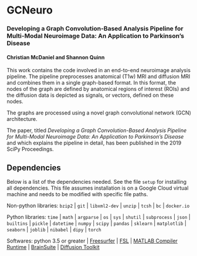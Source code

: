 # GCNeuro
### Developing a Graph Convolution-Based Analysis Pipeline for Multi-Modal Neuroimage Data: An Application to Parkinson’s Disease
#### Christian McDaniel and Shannon Quinn

This work contains the code involved in an end-to-end neuroimage analysis pipeline. The pipeline preprocesses anatomical (T1w) MRI and diffusion MRI and combines them in a single graph-based format. In this format, the nodes of the graph are defined by anatomical regions of interest (ROIs) and the diffusion data is depicted as signals, or vectors, defined on these nodes. 

The graphs are processed using a novel graph convolutional network (GCN) architecture.

The paper, titled *Developing a Graph Convolution-Based Analysis Pipeline for Multi-Modal Neuroimage Data: An Application to Parkinson’s Disease* and which explains the pipeline in detail, has been published in the 2019 SciPy Proceedings.

## Dependencies

Below is a list of the dependencies needed. See the file `setup` for installing all dependencies. This file assumes installation is on a Google Cloud virtual machine and needs to be modified with specific file paths. 

Non-python libraries: `bzip2` |  `git` | `libxml2-dev` | `unzip` | `tcsh` | `bc` | `docker.io`

Python libraries: 
  `time` | `math` | `argparse` | `os` | `sys` | `shutil` | `subprocess` | `json` | `builtins` | `pickle` | `datetime` | `numpy` | `scipy` | `pandas` | `sklearn` | `matplotlib` | `seaborn` | `joblib` | `nibabel` | `dipy` | `torch`

Softwares:
  python 3.5 or greater | [Freesurfer](http://www.freesurfer.net) | [FSL](https://fsl.fmrib.ox.ac.uk/fsl/fslwiki) | [MATLAB Compiler Runtime](https://www.mathworks.com/products/compiler/matlab-runtime.html) | [BrainSuite](http://brainsuite.org) | [Diffusion Toolkit](http://trackvis.org/dtk/) 


